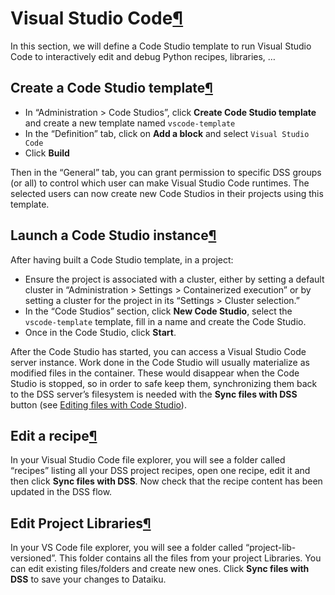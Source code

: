 Visual Studio Code[¶](#visual-studio-code "Permalink to this heading")
======================================================================


In this section, we will define a Code Studio template to run Visual Studio Code to interactively edit and debug Python recipes, libraries, …



Create a Code Studio template[¶](#create-a-code-studio-template "Permalink to this heading")
--------------------------------------------------------------------------------------------


* In “Administration \> Code Studios”, click **Create Code Studio template** and create a new template named `vscode-template`
* In the “Definition” tab, click on **Add a block** and select `Visual Studio Code`
* Click **Build**


Then in the “General” tab, you can grant permission to specific DSS groups (or all) to control which user can make Visual Studio Code runtimes. The selected users can now create new Code Studios in their projects using this template.




Launch a Code Studio instance[¶](#launch-a-code-studio-instance "Permalink to this heading")
--------------------------------------------------------------------------------------------


After having built a Code Studio template, in a project:


* Ensure the project is associated with a cluster, either by setting a default cluster in “Administration \> Settings \> Containerized execution” or by setting a cluster for the project in its “Settings \> Cluster selection.”
* In the “Code Studios” section, click **New Code Studio**, select the `vscode-template` template, fill in a name and create the Code Studio.
* Once in the Code Studio, click **Start**.


After the Code Studio has started, you can access a Visual Studio Code server instance. Work done in the Code Studio will usually materialize as modified files in the container. These would disappear when the Code Studio is stopped, so in order to safe keep them, synchronizing them back to the DSS server’s filesystem is needed with the **Sync files with DSS** button (see [Editing files with Code Studio](../code-studio-operations.html#synchronized-files)).




Edit a recipe[¶](#edit-a-recipe "Permalink to this heading")
------------------------------------------------------------


In your Visual Studio Code file explorer, you will see a folder called “recipes” listing all your DSS project recipes, open one recipe, edit it and then click **Sync files with DSS**. Now check that the recipe content has been updated in the DSS flow.




Edit Project Libraries[¶](#edit-project-libraries "Permalink to this heading")
------------------------------------------------------------------------------


In your VS Code file explorer, you will see a folder called “project\-lib\-versioned”. This folder contains all the files from your project Libraries. You can edit existing files/folders and create new ones. Click **Sync files with DSS** to save your changes to Dataiku.